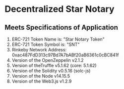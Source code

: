 # Decentralized Star Notary

## Meets Specifications of Application
1) ERC-721 Token Name is: "Star Notary Token"
2) ERC-721 Token Symbol is: "SNT"
3) Rinkeby Network Address: 0xac487FdD313c97Bd7A7bABf20aB6361c0cBC841f
4) Version of the OpenZeppelin v2.1.2
5) Version of theTruffle v5.1.62 (core: 5.1.62)
6) Version of the Solidity v0.5.16 (solc-js)
7) Version of the Node v14.15.5
8) Version of the Web3.js v1.2.9